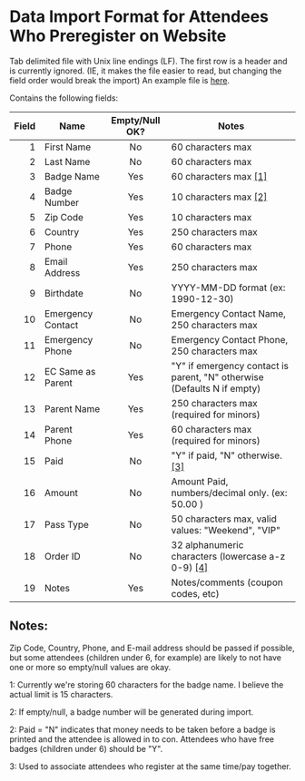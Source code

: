 Data Import Format for Attendees Who Preregister on Website
===========================================================

 Tab delimited file with Unix line endings (LF). The first row is a header and is
 currently ignored. (IE, it makes the file easier to read, but changing the field order
 would break the import)
 An example file is [here](PreRegDataImportExample.tsv).
 
 
 Contains the following fields:

| Field | Name              | Empty/Null OK? | Notes                                                                   |
| ----: | ----------------- | :------------: | ----------------------------------------------------------------------- |
|   1   | First Name        | No             | 60 characters max                                                       |
|   2   | Last Name         | No             | 60 characters max                                                       |
|   3   | Badge Name        | Yes            | 60 characters max [[1]](#1)                                             |
|   4   | Badge Number      | Yes            | 10 characters max [[2]](#2)                                             |
|   5   | Zip Code          | Yes            | 10 characters max                                                       |
|   6   | Country           | Yes            | 250 characters max                                                      |
|   7   | Phone             | Yes            | 60 characters max                                                       |
|   8   | Email Address     | Yes            | 250 characters max                                                      |
|   9   | Birthdate         | No             | YYYY-MM-DD format (ex: 1990-12-30)                                      |
|  10   | Emergency Contact | No             | Emergency Contact Name, 250 characters max                              |
|  11   | Emergency Phone   | No             | Emergency Contact Phone, 250 characters max                             |
|  12   | EC Same as Parent | Yes            | "Y" if emergency contact is parent, "N" otherwise (Defaults N if empty) |
|  13   | Parent Name       | Yes            | 250 characters max (required for minors)                                |
|  14   | Parent Phone      | Yes            | 60 characters max (required for minors)                                 |
|  15   | Paid              | No             | "Y" if paid, "N" otherwise. [[3]](#3)                                   |
|  16   | Amount            | No             | Amount Paid, numbers/decimal only. (ex: 50.00 )                         |
|  17   | Pass Type         | No             | 50 characters max, valid values: "Weekend", "VIP"                       |
|  18   | Order ID          | No             | 32 alphanumeric characters (lowercase a-z 0-9) [[4]](#4)                |
|  19   | Notes             | Yes            | Notes/comments (coupon codes, etc)                                      | 
 
 
Notes:
------
Zip Code, Country, Phone, and E-mail address should be passed if possible, but some attendees (children under 6,
for example) are likely to not have one or more so empty/null values are okay.

<a name="1"></a>1: Currently we're storing 60 characters for the badge name. I believe the actual limit
is 15 characters.

<a name="2"></a>2: If empty/null, a badge number will be generated during import.

<a name="3"></a>2: Paid = "N" indicates that money needs to be taken before a badge is printed and the attendee
is allowed in to con. Attendees who have free badges (children under 6) should be "Y".

<a name="4"></a>3: Used to associate attendees who register at the same time/pay together.